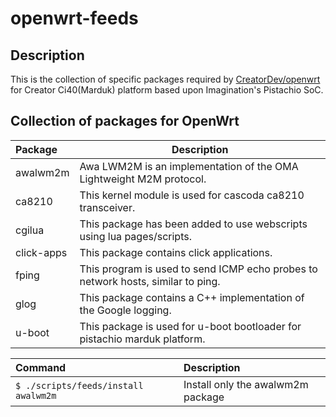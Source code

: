 # openwrt-feeds

## Description

  This is the collection of specific packages required by [CreatorDev/openwrt](https://github.com/CreatorDev/openwrt) for Creator Ci40(Marduk) platform
  based upon Imagination's Pistachio SoC.

## Collection of packages for OpenWrt

Package           | Description
:---------------- | -----------------------------
awalwm2m          | Awa LWM2M is an implementation of the OMA Lightweight M2M protocol.
ca8210            | This kernel module is used for cascoda ca8210 transceiver.
cgilua            | This package has been added to use webscripts using lua pages/scripts.
click-apps        | This package contains click applications.
fping             | This program is used to send ICMP echo probes to network hosts, similar to ping.
glog              | This package contains a C++ implementation of the Google logging.
u-boot            | This package is used for u-boot bootloader for pistachio marduk platform.

Command                                         | Description
:---------------------------------------------- | :---------------------------------------
```$ ./scripts/feeds/install awalwm2m```        | Install only the awalwm2m package
